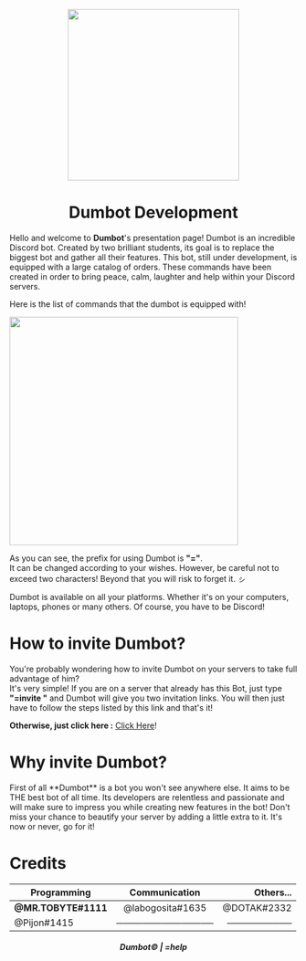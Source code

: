 <p align="center">
  <img width="300" src="https://cdn.discordapp.com/attachments/493337287338491915/788825810777145395/unknown_1.png">
  <h1 align="center">Dumbot Development</h1>
</p>

Hello and welcome to **Dumbot**'s presentation page!
Dumbot is an incredible Discord bot. Created by two brilliant students, its goal is to replace the biggest bot and gather all their features. 
This bot, still under development, is equipped with a large catalog of orders. 
These commands have been created in order to bring peace, calm, laughter and help within your Discord servers.

Here is the list of commands that the dumbot is equipped with!
<p align="left">
  <img width="400" src="https://cdn.discordapp.com/attachments/780755544616861696/791777586388140052/unknown.png">
</p>

As you can see, the prefix for using Dumbot is __**"="**__.                                                                                                                  
It can be changed according to your wishes. However, be careful not to exceed two characters! Beyond that you will risk to forget it. ㇱ

Dumbot is available on all your platforms. Whether it's on your computers, laptops, phones or many others. Of course, you have to be Discord! 

<p align="center">
  <h1 align="left">How to invite Dumbot?</h1>
</p>

You're probably wondering how to invite Dumbot on your servers to take full advantage of him?                                                                                       
It's very simple! If you are on a server that already has this Bot, just type **"=invite "** and Dumbot will give you two invitation links.                                      You will then just have to follow the steps listed by this link and that's it!

**Otherwise, just click here :** [Click Here](https://discord.com/oauth2/authorize?client_id=786972690405523518&scope=bot&permissions=8200)!

<p align="center">
  <h1 align="left">Why invite Dumbot?</h1>
</p>
First of all **Dumbot** is a bot you won't see anywhere else. It aims to be THE best bot of all time.                                                                              Its developers are relentless and passionate and will make sure to impress you while creating new features in the bot! 
Don't miss your chance to beautify your server by adding a little extra to it. It's now or never, go for it!

<p align="center">
  <h1 align="left">Credits</h1>
</p>

| Programming   | Communication| Others...  |
| ------------- |:-------------:| -----:|
| **@MR.TOBYTE#1111**| @labogosita#1635 | @DOTAK#2332 |
|@Pijon#1415 |      ───────────────| ──────────   |
                                                                                                                                                                                                                                                                                                                                                                    
<p align="center">
  <h5 align="center">Dumbot© | =help</h5>
</p>
